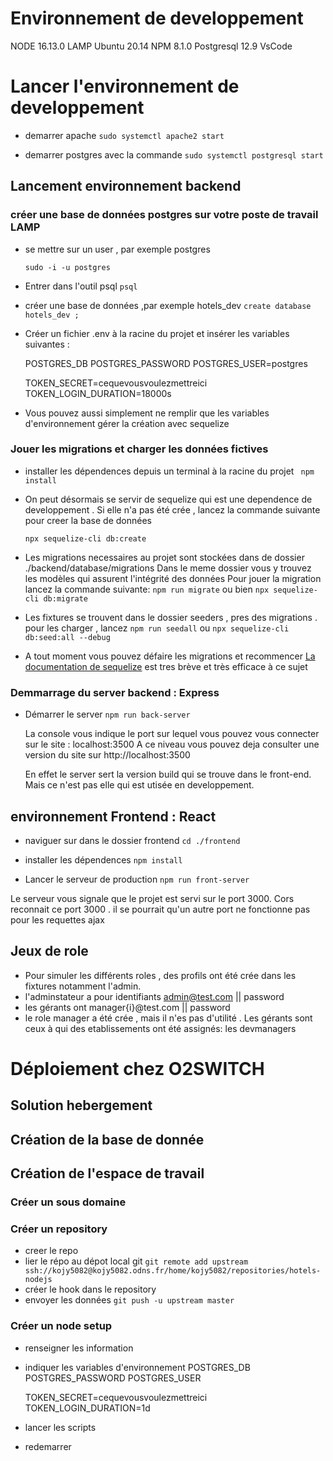 # Environnement de developpement

NODE 16.13.0
LAMP
Ubuntu 20.14
NPM 8.1.0
Postgresql 12.9
VsCode

# Lancer l'environnement de developpement

- demarrer apache
  `sudo systemctl apache2 start`

- demarrer postgres avec la commande
  `sudo systemctl postgresql start`

## Lancement environnement backend

### créer une base de données postgres sur votre poste de travail LAMP

- se mettre sur un user , par exemple postgres

  `sudo -i -u postgres`

- Entrer dans l'outil psql
  `psql`
- créer une base de données ,par exemple hotels_dev
  `create database hotels_dev ;`

- Créer un fichier .env à la racine du projet et insérer les variables suivantes :

  POSTGRES_DB
  POSTGRES_PASSWORD
  POSTGRES_USER=postgres

  TOKEN_SECRET=cequevousvoulezmettreici
  TOKEN_LOGIN_DURATION=18000s

- Vous pouvez aussi simplement ne remplir que les variables d'environnement gérer la création avec sequelize

### Jouer les migrations et charger les données fictives

- installer les dépendences depuis un terminal à la racine du projet
  ` npm install`

- On peut désormais se servir de sequelize qui est une dependence de developpement .
  Si elle n'a pas été crée , lancez la commande suivante pour creer la base de données

  `npx sequelize-cli db:create`

- Les migrations necessaires au projet sont stockées dans de dossier
  ./backend/database/migrations
  Dans le meme dossier vous y trouvez les modèles qui assurent l'intégrité des données
  Pour jouer la migration lancez la commande suivante:
  `npm run migrate` ou bien `npx sequelize-cli db:migrate`

- Les fixtures se trouvent dans le dossier seeders , pres des migrations . pour les charger , lancez
  `npm run seedall` ou `npx sequelize-cli db:seed:all --debug`

- A tout moment vous pouvez défaire les migrations et recommencer
  [La documentation de sequelize](https://sequelize.org/docs/v6/other-topics/migrations/) est tres brève et très efficace à ce sujet

### Demmarrage du server backend : Express

- Démarrer le server
  `npm run back-server`

  La console vous indique le port sur lequel vous pouvez vous connecter sur le site : localhost:3500
  A ce niveau vous pouvez deja consulter une version du site sur http://localhost:3500

  En effet le server sert la version build qui se trouve dans le front-end.
  Mais ce n'est pas elle qui est utisée en developpement.

## environnement Frontend : React

- naviguer sur dans le dossier frontend
  `cd ./frontend `

- installer les dépendences
  `npm install`

- Lancer le serveur de production
  `npm run front-server`

Le serveur vous signale que le projet est servi sur le port 3000.
Cors reconnait ce port 3000 . il se pourrait qu'un autre port ne fonctionne pas pour les requettes ajax

## Jeux de role

- Pour simuler les différents roles , des profils ont été crée dans les fixtures
  notamment l'admin.
- l'adminstateur a pour identifiants admin@test.com || password
- les gérants ont manager{i}@test.com || password
- le role manager a été crée , mais il n'es pas d'utilité . Les gérants sont ceux à qui des etablissements ont été assignés: les devmanagers

# Déploiement chez O2SWITCH

## Solution hebergement

## Création de la base de donnée

## Création de l'espace de travail

### Créer un sous domaine

### Créer un repository

- creer le repo
- lier le répo au dépot local git
  `git remote add upstream ssh://kojy5082@kojy5082.odns.fr/home/kojy5082/repositories/hotels-nodejs`
- créer le hook dans le repository
- envoyer les données
  `git push -u upstream master`

### Créer un node setup

- renseigner les information
- indiquer les variables d'environnement
  POSTGRES_DB
  POSTGRES_PASSWORD
  POSTGRES_USER

  TOKEN_SECRET=cequevousvoulezmettreici
  TOKEN_LOGIN_DURATION=1d
- lancer les scripts
- redemarrer
